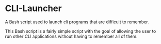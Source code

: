 # CLI-Launcher
A Bash script used to launch cli programs that are difficult to remember.


This Bash script is a fairly simple script with the goal of allowing the user to run other CLI applications without having to remember all of them. 

